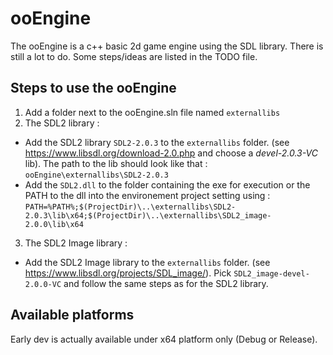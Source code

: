 # ooEngine

The ooEngine is a c++ basic 2d game engine using the SDL library. There is still a lot to do. Some steps/ideas are listed in the TODO file.

## Steps to use the ooEngine
1.  Add a folder next to the ooEngine.sln file named `externallibs`
2.  The SDL2 library :
  * Add the SDL2 library `SDL2-2.0.3` to the `externallibs` folder. (see https://www.libsdl.org/download-2.0.php and choose a *devel-2.0.3-VC* lib). The path to the lib should look like that : `ooEngine\externallibs\SDL2-2.0.3`
  * Add the `SDL2.dll` to the folder containing the exe for execution or the PATH to the dll into the environement project setting
using : `PATH=%PATH%;$(ProjectDir)\..\externallibs\SDL2-2.0.3\lib\x64;$(ProjectDir)\..\externallibs\SDL2_image-2.0.0\lib\x64`
3.  The SDL2 Image library :
  * Add the SDL2 Image library to the `externallibs` folder. (see https://www.libsdl.org/projects/SDL_image/). Pick `SDL2_image-devel-2.0.0-VC` and follow the same steps as for the SDL2 library.

## Available platforms
Early dev is actually available under x64 platform only (Debug or Release).